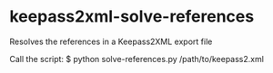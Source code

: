# keepass2xml-solve-references
Resolves the references in a Keepass2XML export file

Call the script: $ python solve-references.py /path/to/keepass2.xml
